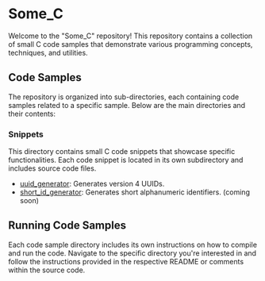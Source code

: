 # Some_C

Welcome to the "Some_C" repository! This repository contains a collection of small C code samples that demonstrate various programming concepts, techniques, and utilities.

## Code Samples

The repository is organized into sub-directories, each containing code samples related to a specific sample. Below are the main directories and their contents:

### Snippets

This directory contains small C code snippets that showcase specific functionalities. Each code snippet is located in its own subdirectory and includes source code files.

- [uuid_generator](snippets/uuid_generator): Generates version 4 UUIDs.
- [short_id_generator](snippets/short_id_generator): Generates short alphanumeric identifiers. (coming soon)


## Running Code Samples

Each code sample directory includes its own instructions on how to compile and run the code. Navigate to the specific directory you're interested in and follow the instructions provided in the respective README or comments within the source code.
